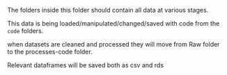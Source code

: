 The folders inside this folder should contain all data at various stages.

This data is being loaded/manipulated/changed/saved with code from the `code` folders.

when datasets are cleaned and processed they will move from Raw folder to the processes-code folder. 

Relevant dataframes will be saved both as csv and rds